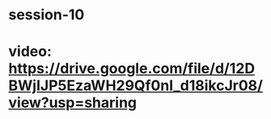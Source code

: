 # session-10
# video: https://drive.google.com/file/d/12DBWjIJP5EzaWH29Qf0nI_d18ikcJr08/view?usp=sharing
